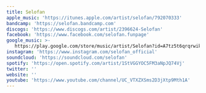 ```yaml
---
title: Selofan
apple_music: 'https://itunes.apple.com/artist/selofan/792070333'
bandcamp: 'https://selofan.bandcamp.com'
discogs: 'https://www.discogs.com/artist/2396624-Selofan'
facebook: 'https://www.facebook.com/selofan.funpage'
google_music: >-
   https://play.google.com/store/music/artist/Selofan?id=A7tz5t6qrqrwikpe3eujtxkk75u
instagram: 'https://www.instagram.com/selofan_official'
soundcloud: 'https://soundcloud.com/selofan'
spotify: 'https://open.spotify.com/artist/1StVGGYOC5FM3aNpJQ74Vj'
twitter: ''
website: ''
youtube: 'https://www.youtube.com/channel/UC_VTXZXSms2D3jXtp9Mth1A'
---
```

